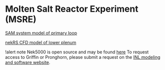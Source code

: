 # Molten Salt Reactor Experiment (MSRE)

[SAM system model of primary loop](msre/msre_sam_model.md)

[nekRS CFD model of lower plenum](msre/lp_nekrs_model.md)

<!---[Nek5000 CFD results](msfr/nek5000_cfd_results.md)--->

!alert note
Nek5000 is open source and may be found [here](https://github.com/Nek5000)
To request access to Griffin or Pronghorn, please submit a request on the
[INL modeling and software website](https://modsimcode.inl.gov/SitePages/Home.aspx).
